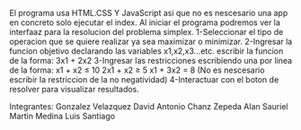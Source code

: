 El programa usa HTML.CSS Y JavaScript asi que no es nescesario una app en concreto solo ejecutar el index.
Al iniciar el programa podremos ver la interfaaz para la resolucion del problema simplex.
1-Seleccionar el tipo de operacion que se quiere realizar ya sea maximizar o minimizar.
2-Ingresar la funcion objetivo declarando las variables x1,x2,x3...etc. escribir la funcion de la forma: 3x1 + 2x2
3-Ingresar las restricciones escribiendo una por linea de la forma:
      x1 + x2 ≤ 10
      2x1 + x2 ≥ 5
      x1 + 3x2 = 8
      (No es nescesario escribir la restriccion de la no negatividad)
4-Interactuar con el boton de resolver para visualizar resultados.

Integrantes:
Gonzalez Velazquez David Antonio
Chanz Zepeda Alan Sauriel
Martin Medina Luis Santiago
